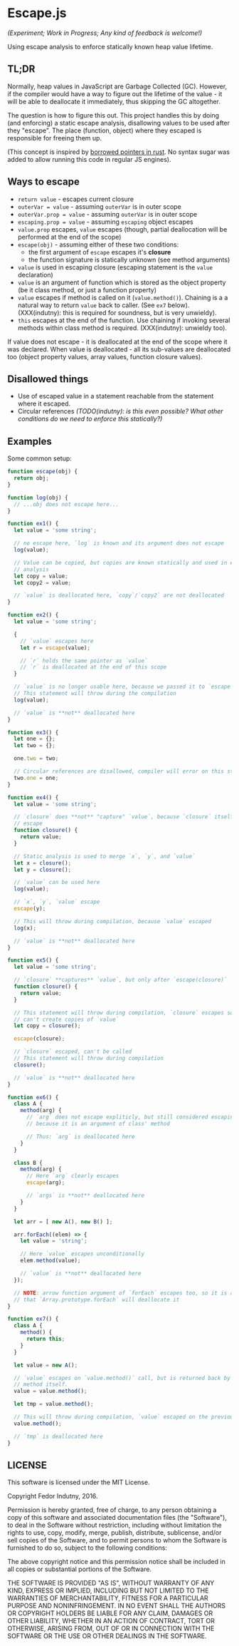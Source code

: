 # Escape.js

_(Experiment; Work in Progress; Any kind of feedback is welcome!)_

Using escape analysis to enforce statically known heap value lifetime.

## TL;DR

Normally, heap values in JavaScript are Garbage Collected (GC). However, if
the compiler would have a way to figure out the lifetime of the value - it will
be able to deallocate it immediately, thus skipping the GC altogether.

The question is how to figure this out. This project handles this by doing
(and enforcing) a static escape analysis, disallowing values to be used after
they "escape". The place (function, object) where they escaped is responsible
for freeing them up.

(This concept is inspired by [borrowed pointers in rust][0]. No syntax sugar
was added to allow running this code in regular JS engines).

## Ways to escape


* `return value` - escapes current closure
* `outerVar = value` - assuming `outerVar` is in outer scope
* `outerVar.prop = value` - assuming `outerVar` is in outer scope
* `escaping.prop = value` - assuming `escaping` object escapes
* `value.prop` escapes, `value` escapes (though, partial deallocation will be
  performed at the end of the scope)
* `escape(obj)` - assuming either of these two conditions:
  * the first argument of `escape` escapes it's  __closure__
  * the function signature is statically unknown (see method arguments)
* `value` is used in escaping closure (escaping statement is the `value`
  declaration)
* `value` is an argument of function which is stored as the object property
  (be it class method, or just a function property)
* `value` escapes if method is called on it (`value.method()`). Chaining is a
  a natural way to return `value` back to caller. (See `ex7` below).
  (XXX(indutny): this is required for soundness, but is very unwieldy).
* `this` escapes at the end of the function. Use chaining if invoking several
  methods within class method is required.
  (XXX(indutny): unwieldy too).

If value does not escape - it is deallocated at the end of the scope where it
was declared. When value is deallocated - all its sub-values are deallocated too
(object property values, array values, function closure values).

## Disallowed things

* Use of escaped value in a statement reachable from the statement where it
  escaped.
* Circular references _(TODO(indutny): is this even possible? What other
  conditions do we need to enforce this statically?)_

## Examples

Some common setup:
```js
function escape(obj) {
  return obj;
}

function log(obj) {
  // ...obj does not escape here...
}
```

```js
function ex1() {
  let value = 'some string';

  // no escape here, `log` is known and its argument does not escape
  log(value);

  // Value can be copied, but copies are known statically and used in escape
  // analysis
  let copy = value;
  let copy2 = value;

  // `value` is deallocated here, `copy`/`copy2` are not deallocated
}
```

```js
function ex2() {
  let value = 'some string';

  {
    // `value` escapes here
    let r = escape(value);

    // `r` holds the same pointer as `value`
    // `r` is deallocated at the end of this scope
  }

  // `value` is no longer usable here, because we passed it to `escape`
  // This statement will throw during the compilation
  log(value);

  // `value` is **not** deallocated here
}
```

```js
function ex3() {
  let one = {};
  let two = {};

  one.two = two;

  // Circular references are disallowed, compiler will error on this statement
  two.one = one;
}
```

```js
function ex4() {
  let value = 'some string';

  // `closure` does **not** "capture" `value`, because `closure` itself does not
  // escape
  function closure() {
    return value;
  }

  // Static analysis is used to merge `x`, `y`, and `value`
  let x = closure();
  let y = closure();

  // `value` can be used here
  log(value);

  // `x`, `y`, `value` escape
  escape(y);

  // This will throw during compilation, because `value` escaped
  log(x);

  // `value` is **not** deallocated here
}
```

```js
function ex5() {
  let value = 'some string';

  // `closure` **captures** `value`, but only after `escape(closure)`
  function closure() {
    return value;
  }

  // This statement will throw during compilation, `closure` escapes so we
  // can't create copies of `value`
  let copy = closure();

  escape(closure);

  // `closure` escaped, can't be called
  // This statement will throw during compilation
  closure();

  // `value` is **not** deallocated here
}
```

```js
function ex6() {
  class A {
    method(arg) {
      // `arg` does not escape expliticly, but still considered escaping
      // because it is an argument of class' method

      // Thus: `arg` is deallocated here
    }
  }

  class B {
    method(arg) {
      // Here `arg` clearly escapes
      escape(arg);

      // `args` is **not** deallocated here
    }
  }

  let arr = [ new A(), new B() ];

  arr.forEach((elem) => {
    let value = 'string';

    // Here `value` escapes unconditionally
    elem.method(value);

    // `value` is **not** deallocated here
  });

  // NOTE: arrow function argument of `forEach` escapes too, so it is assumed
  // that `Array.prototype.forEach` will deallocate it
}
```

```js
function ex7() {
  class A {
    method() {
      return this;
    }
  }

  let value = new A();

  // `value` escapes on `value.method()` call, but is returned back by the
  // method itself.
  value = value.method();

  let tmp = value.method();

  // This will throw during compilation, `value` escaped on the previous line
  value.method();

  // `tmp` is deallocated here
}
```

## LICENSE

This software is licensed under the MIT License.

Copyright Fedor Indutny, 2016.

Permission is hereby granted, free of charge, to any person obtaining a
copy of this software and associated documentation files (the
"Software"), to deal in the Software without restriction, including
without limitation the rights to use, copy, modify, merge, publish,
distribute, sublicense, and/or sell copies of the Software, and to permit
persons to whom the Software is furnished to do so, subject to the
following conditions:

The above copyright notice and this permission notice shall be included
in all copies or substantial portions of the Software.

THE SOFTWARE IS PROVIDED "AS IS", WITHOUT WARRANTY OF ANY KIND, EXPRESS
OR IMPLIED, INCLUDING BUT NOT LIMITED TO THE WARRANTIES OF
MERCHANTABILITY, FITNESS FOR A PARTICULAR PURPOSE AND NONINFRINGEMENT. IN
NO EVENT SHALL THE AUTHORS OR COPYRIGHT HOLDERS BE LIABLE FOR ANY CLAIM,
DAMAGES OR OTHER LIABILITY, WHETHER IN AN ACTION OF CONTRACT, TORT OR
OTHERWISE, ARISING FROM, OUT OF OR IN CONNECTION WITH THE SOFTWARE OR THE
USE OR OTHER DEALINGS IN THE SOFTWARE.

[0]: http://doc.rust-lang.org/book/references-and-borrowing.html#borrowing
